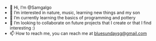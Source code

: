 - 👋 Hi, I’m @Samgalgo
- 👀 I’m interested in nature, music, learning new things and my son
- 🌱 I’m currently learning the basics of programming and pottery 
- 💞️ I’m looking to collaborate on future projects that I create or that I find interesting :)
- 📫 How to reach me, you can reach me at bluesundaysg@gmail.com

<!---
Samgalgo/Samgalgo is a ✨ special ✨ repository because its `README.md` (this file) appears on your GitHub profile.
You can click the Preview link to take a look at your changes.
--->
